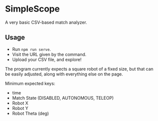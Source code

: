 # SimpleScope

A very basic CSV-based match analyzer.

## Usage
- Run ``npm run serve``.
- Visit the URL given by the command.
- Upload your CSV file, and explore!

The program currently expects a square robot of a fixed size, but that can be easily adjusted, along with everything else on the page.

Minimum expected keys:
- time
- Match State (DISABLED, AUTONOMOUS, TELEOP)
- Robot X
- Robot Y
- Robot Theta (deg)
